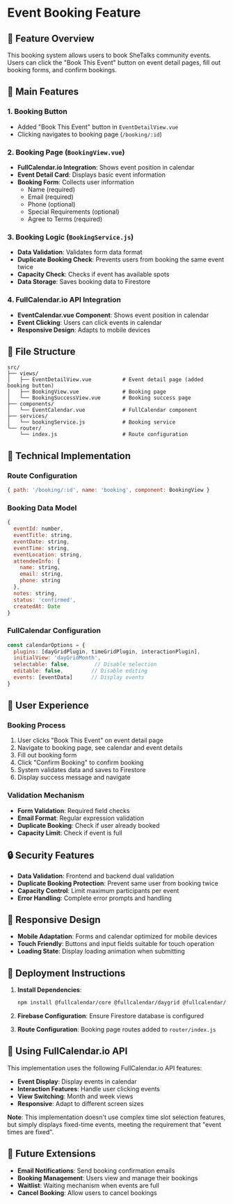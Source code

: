 # Event Booking Feature

## 🎯 Feature Overview

This booking system allows users to book SheTalks community events. Users can click the "Book This Event" button on event detail pages, fill out booking forms, and confirm bookings.

## 🚀 Main Features

### 1. Booking Button
- Added "Book This Event" button in `EventDetailView.vue`
- Clicking navigates to booking page (`/booking/:id`)

### 2. Booking Page (`BookingView.vue`)
- **FullCalendar.io Integration**: Shows event position in calendar
- **Event Detail Card**: Displays basic event information
- **Booking Form**: Collects user information
  - Name (required)
  - Email (required)
  - Phone (optional)
  - Special Requirements (optional)
  - Agree to Terms (required)

### 3. Booking Logic (`BookingService.js`)
- **Data Validation**: Validates form data format
- **Duplicate Booking Check**: Prevents users from booking the same event twice
- **Capacity Check**: Checks if event has available spots
- **Data Storage**: Saves booking data to Firestore

### 4. FullCalendar.io API Integration
- **EventCalendar.vue Component**: Shows event position in calendar
- **Event Clicking**: Users can click events in calendar
- **Responsive Design**: Adapts to mobile devices

## 📁 File Structure

```
src/
├── views/
│   ├── EventDetailView.vue          # Event detail page (added booking button)
│   ├── BookingView.vue              # Booking page
│   └── BookingSuccessView.vue       # Booking success page
├── components/
│   └── EventCalendar.vue            # FullCalendar component
├── services/
│   └── bookingService.js            # Booking service
└── router/
    └── index.js                     # Route configuration
```

## 🔧 Technical Implementation

### Route Configuration
```javascript
{ path: '/booking/:id', name: 'booking', component: BookingView }
```

### Booking Data Model
```javascript
{
  eventId: number,
  eventTitle: string,
  eventDate: string,
  eventTime: string,
  eventLocation: string,
  attendeeInfo: {
    name: string,
    email: string,
    phone: string
  },
  notes: string,
  status: 'confirmed',
  createdAt: Date
}
```

### FullCalendar Configuration
```javascript
const calendarOptions = {
  plugins: [dayGridPlugin, timeGridPlugin, interactionPlugin],
  initialView: 'dayGridMonth',
  selectable: false,        // Disable selection
  editable: false,         // Disable editing
  events: [eventData]      // Display events
}
```

## 🎨 User Experience

### Booking Process
1. User clicks "Book This Event" on event detail page
2. Navigate to booking page, see calendar and event details
3. Fill out booking form
4. Click "Confirm Booking" to confirm booking
5. System validates data and saves to Firestore
6. Display success message and navigate

### Validation Mechanism
- **Form Validation**: Required field checks
- **Email Format**: Regular expression validation
- **Duplicate Booking**: Check if user already booked
- **Capacity Limit**: Check if event is full

## 🔒 Security Features

- **Data Validation**: Frontend and backend dual validation
- **Duplicate Booking Protection**: Prevent same user from booking twice
- **Capacity Control**: Limit maximum participants per event
- **Error Handling**: Complete error prompts and handling

## 📱 Responsive Design

- **Mobile Adaptation**: Forms and calendar optimized for mobile devices
- **Touch Friendly**: Buttons and input fields suitable for touch operation
- **Loading State**: Display loading animation when submitting

## 🚀 Deployment Instructions

1. **Install Dependencies**:
   ```bash
   npm install @fullcalendar/core @fullcalendar/daygrid @fullcalendar/timegrid @fullcalendar/interaction
   ```

2. **Firebase Configuration**: Ensure Firestore database is configured

3. **Route Configuration**: Booking page routes added to `router/index.js`

## 🎯 Using FullCalendar.io API

This implementation uses the following FullCalendar.io API features:
- **Event Display**: Display events in calendar
- **Interaction Features**: Handle user clicking events
- **View Switching**: Month and week views
- **Responsive**: Adapt to different screen sizes

**Note**: This implementation doesn't use complex time slot selection features, but simply displays fixed-time events, meeting the requirement that "event times are fixed".

## 🔄 Future Extensions

- **Email Notifications**: Send booking confirmation emails
- **Booking Management**: Users view and manage their bookings
- **Waitlist**: Waiting mechanism when events are full
- **Cancel Booking**: Allow users to cancel bookings